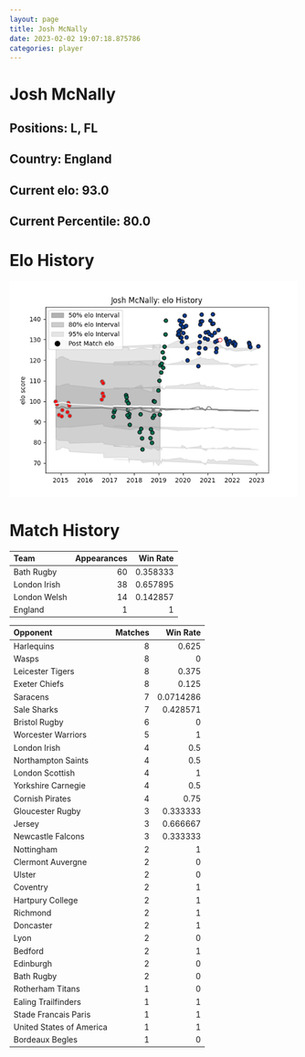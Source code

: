 ```yaml
---  
layout: page  
title: Josh McNally  
date: 2023-02-02 19:07:18.875786  
categories: player  
---
```

# Josh McNally

## Positions: L, FL

## Country: England

## Current elo: 93.0

## Current Percentile: 80.0

# Elo History


![elo history](history_JoshMcNally.png)
# Match History


| Team         |   Appearances |   Win Rate |
|:-------------|--------------:|-----------:|
| Bath Rugby   |            60 |   0.358333 |
| London Irish |            38 |   0.657895 |
| London Welsh |            14 |   0.142857 |
| England      |             1 |   1        |

| Opponent                 |   Matches |   Win Rate |
|:-------------------------|----------:|-----------:|
| Harlequins               |         8 |  0.625     |
| Wasps                    |         8 |  0         |
| Leicester Tigers         |         8 |  0.375     |
| Exeter Chiefs            |         8 |  0.125     |
| Saracens                 |         7 |  0.0714286 |
| Sale Sharks              |         7 |  0.428571  |
| Bristol Rugby            |         6 |  0         |
| Worcester Warriors       |         5 |  1         |
| London Irish             |         4 |  0.5       |
| Northampton Saints       |         4 |  0.5       |
| London Scottish          |         4 |  1         |
| Yorkshire Carnegie       |         4 |  0.5       |
| Cornish Pirates          |         4 |  0.75      |
| Gloucester Rugby         |         3 |  0.333333  |
| Jersey                   |         3 |  0.666667  |
| Newcastle Falcons        |         3 |  0.333333  |
| Nottingham               |         2 |  1         |
| Clermont Auvergne        |         2 |  0         |
| Ulster                   |         2 |  0         |
| Coventry                 |         2 |  1         |
| Hartpury College         |         2 |  1         |
| Richmond                 |         2 |  1         |
| Doncaster                |         2 |  1         |
| Lyon                     |         2 |  0         |
| Bedford                  |         2 |  1         |
| Edinburgh                |         2 |  0         |
| Bath Rugby               |         2 |  0         |
| Rotherham Titans         |         1 |  0         |
| Ealing Trailfinders      |         1 |  1         |
| Stade Francais Paris     |         1 |  1         |
| United States of America |         1 |  1         |
| Bordeaux Begles          |         1 |  0         |